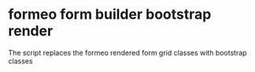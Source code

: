 # formeo form builder bootstrap render
 The script replaces the formeo rendered form grid classes with bootstrap classes
